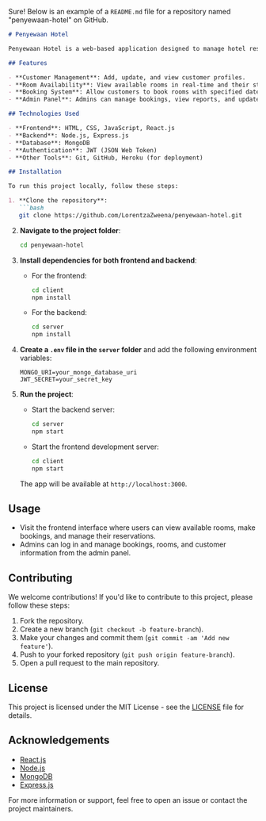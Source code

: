Sure! Below is an example of a `README.md` file for a repository named "penyewaan-hotel" on GitHub.

```markdown
# Penyewaan Hotel

Penyewaan Hotel is a web-based application designed to manage hotel reservations, customer details, and room availability. This project aims to provide an easy-to-use platform for both hotel management and customers to book and manage reservations effectively.

## Features

- **Customer Management**: Add, update, and view customer profiles.
- **Room Availability**: View available rooms in real-time and their status (booked/available).
- **Booking System**: Allow customers to book rooms with specified dates and preferences.
- **Admin Panel**: Admins can manage bookings, view reports, and update hotel information.

## Technologies Used

- **Frontend**: HTML, CSS, JavaScript, React.js
- **Backend**: Node.js, Express.js
- **Database**: MongoDB
- **Authentication**: JWT (JSON Web Token)
- **Other Tools**: Git, GitHub, Heroku (for deployment)

## Installation

To run this project locally, follow these steps:

1. **Clone the repository**:
   ```bash
   git clone https://github.com/LorentzaZweena/penyewaan-hotel.git
   ```

2. **Navigate to the project folder**:
   ```bash
   cd penyewaan-hotel
   ```

3. **Install dependencies for both frontend and backend**:

   - For the frontend:
     ```bash
     cd client
     npm install
     ```

   - For the backend:
     ```bash
     cd server
     npm install
     ```

4. **Create a `.env` file in the `server` folder** and add the following environment variables:
   ```env
   MONGO_URI=your_mongo_database_uri
   JWT_SECRET=your_secret_key
   ```

5. **Run the project**:

   - Start the backend server:
     ```bash
     cd server
     npm start
     ```

   - Start the frontend development server:
     ```bash
     cd client
     npm start
     ```

   The app will be available at `http://localhost:3000`.

## Usage

- Visit the frontend interface where users can view available rooms, make bookings, and manage their reservations.
- Admins can log in and manage bookings, rooms, and customer information from the admin panel.

## Contributing

We welcome contributions! If you'd like to contribute to this project, please follow these steps:

1. Fork the repository.
2. Create a new branch (`git checkout -b feature-branch`).
3. Make your changes and commit them (`git commit -am 'Add new feature'`).
4. Push to your forked repository (`git push origin feature-branch`).
5. Open a pull request to the main repository.

## License

This project is licensed under the MIT License - see the [LICENSE](LICENSE) file for details.

## Acknowledgements

- [React.js](https://reactjs.org/)
- [Node.js](https://nodejs.org/)
- [MongoDB](https://www.mongodb.com/)
- [Express.js](https://expressjs.com/)

For more information or support, feel free to open an issue or contact the project maintainers.

```
